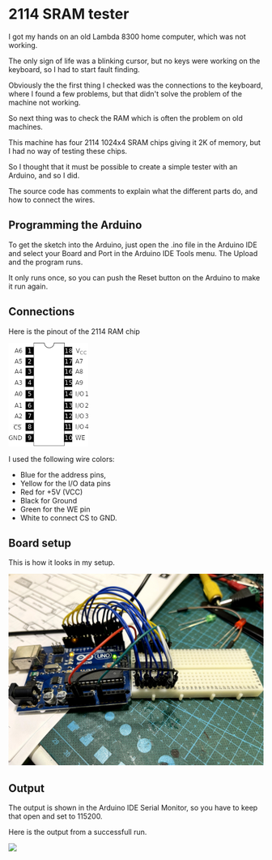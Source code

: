 # 2114 SRAM tester

I got my hands on an old Lambda 8300 home computer, which was not working.

The only sign of life was a blinking cursor, but no keys were working on the keyboard, so I had to start fault finding.

Obviously the the first thing I checked was the connections to the keyboard, where I found a few problems, but that didn't solve the problem of the machine not working.

So next thing was to check the RAM which is often the problem on old machines.

This machine has four 2114 1024x4 SRAM chips giving it 2K of memory, but I had no way of testing these chips.

So I thought that it must be possible to create a simple tester with an Arduino, and so I did.

The source code has comments to explain what the different parts do, and how to connect the wires.

## Programming the Arduino

To get the sketch into the Arduino, just open the .ino file in the Arduino IDE and select your Board and Port in the Arduino IDE Tools menu.
The Upload and the program runs.

It only runs once, so you can push the Reset button on the Arduino to make it run again.

## Connections

Here is the pinout of the 2114 RAM chip

![](2114_pinout.png)

I used the following wire colors:
* Blue for the address pins, 
* Yellow for the I/O data pins
* Red for +5V (VCC)
* Black for Ground
* Green for the WE pin
* White to connect CS to GND.

## Board setup

This is how it looks in my setup.

![](Breadboard.jpg)

## Output

The output is shown in the Arduino IDE Serial Monitor, so you have to keep that open and set to 115200.

Here is the output from a successfull run.

![](Console.jpg)
